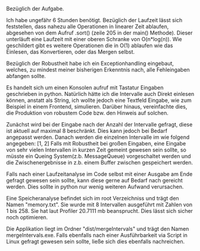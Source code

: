 Bezüglich der Aufgabe.

Ich habe ungefähr 6 Stunden benötigt. Bezüglich der Laufzeit lässt sich feststellen, 
dass nahezu alle Operationen in linearer Zeit ablaufen, 
abgesehen von dem Aufruf .sort() (zeile 205 in der main() Methode). 
Dieser unterläuft eine Laufzeit mit einer oberen Schranke von O(n*log(n)). 
Wie geschildert gibt es weitere Operationen die in O(1) ablaufen wie 
das Einlesen, das Konvertieren, oder das Mergen selbst.

Bezüglich der Robustheit habe ich ein Exceptionhandling eingebaut, welches, 
zu mindest meiner bisherigen Erkenntnis nach, alle Fehleingaben abfangen sollte. 

Es handelt sich um einen Konsolen aufruf mit Tastatur Eingaben geschrieben in python.
Natürlich hätte ich die Intervalle auch Direkt einlesen können, anstatt als String, 
ich wollte jedoch eine Textfeld Eingabe, wie zum Beispiel in einem Frontend, simulieren.
Darüber hinaus, vereinfachte dies, die Produktion von robustem Code bzw. den Hinweis auf solchen.

Zunächst wird bei der Eingabe nach der Anzahl der Intervalle gefragt, diese ist aktuell auf maximal 8 beschränkt. 
Dies kann jedoch bei Bedarf angepasst werden. Danach werden die einzelnen Intervalle im wie folgend angegeben: [1, 2]
Falls mit Robustheit bei großen Eingaben, eine Eingabe von sehr vielen Intervallen in kurzen Zeit gemeint gewesen sein sollte, 
so müsste ein Queing System(z.b. MessageQueue) vorgeschaltet werden und die Zwischenergebnisse in z.b. einem Buffer zwischen gespeichert werden.

Falls nach einer Laufzeitanalyse im Code selbst mit einer Ausgabe am Ende gefragt gewesen sein sollte, kann diese gerne auf Bedarf nach gereicht werden.
Dies sollte in python nur wenig weiteren Aufwand verursachen.

Eine Speicheranalyse befindet sich im root Verzeichniss und trägt den Namen "memory.txt". Sie wurde mit 8 Intervallen ausgeführt mit Zahlen von 1 bis 258. Sie hat laut Profiler 20.7111 mb beansprucht.
Dies lässt sich sicher noch optimieren.

Die Applikation liegt im Ordner "dist/mergeIntervals" und trägt den Namen mergeIntervals.exe. 
Falls ebenfalls nach einer Ausführbarkeit via Script in Linux gefragt gewesen sein sollte, ließe sich dies ebenfalls nachreichen.
